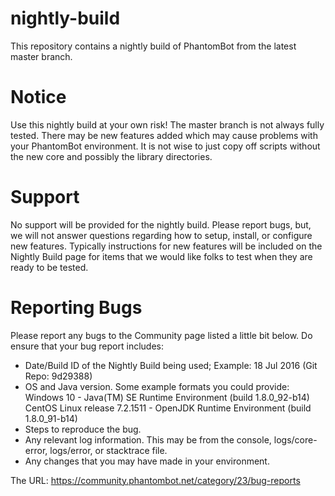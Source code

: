 # nightly-build
This repository contains a nightly build of PhantomBot from the latest master branch.

# Notice
Use this nightly build at your own risk!  The master branch is not always fully tested.  There may be new features added which may cause problems with your PhantomBot environment.  It is not wise to just copy off scripts without the new core and possibly the library directories.  

# Support
No support will be provided for the nightly build.  Please report bugs, but, we will not answer questions regarding how to setup, install, or configure new features.  Typically instructions for new features will be included on the Nightly Build page for items that we would like folks to test when they are ready to be tested.

# Reporting Bugs
Please report any bugs to the Community page listed a little bit below. Do ensure that your bug report includes:

* Date/Build ID of the Nightly Build being used; Example: 18 Jul 2016 (Git Repo: 9d29388)
* OS and Java version.  Some example formats you could provide:    
    Windows 10 - Java(TM) SE Runtime Environment (build 1.8.0_92-b14)    
    CentOS Linux release 7.2.1511 - OpenJDK Runtime Environment (build 1.8.0_91-b14)
* Steps to reproduce the bug.
* Any relevant log information.  This may be from the console, logs/core-error, logs/error, or stacktrace file.
* Any changes that you may have made in your environment.  

The URL: https://community.phantombot.net/category/23/bug-reports
